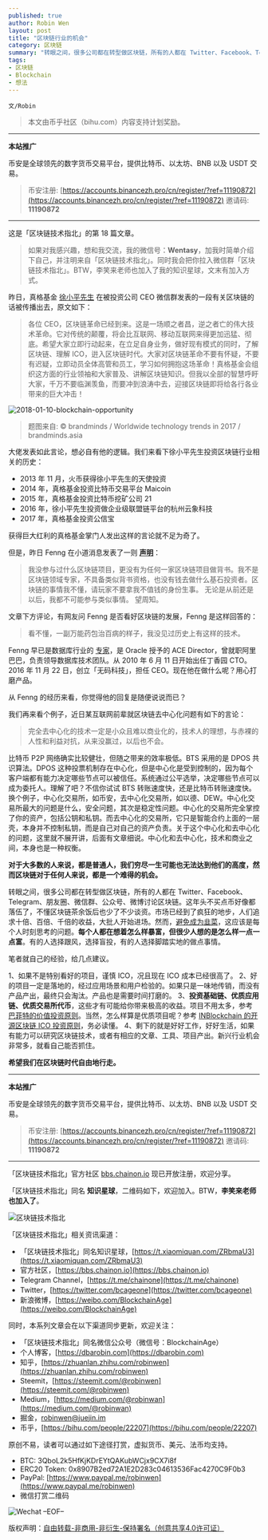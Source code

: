 ```yaml
---
published: true
author: Robin Wen
layout: post
title: "区块链行业的机会"
category: 区块链
summary: "转眼之间，很多公司都在转型做区块链，所有的人都在 Twitter、Facebook、Telegram、朋友圈、微信群、公众号、微博讨论区块链。这年头不买点币好像都落伍了，不懂区块链茶余饭后也少了不少谈资。市场已经到了疯狂的地步，人们追求十倍、百倍、千倍的收益，大批人开始进场。然而，避免成为韭菜，这应该是每个人时刻思考的问题。每个人都在想着怎么样暴富，但很少人想的是怎么样一点一点富。有的人选择跟风，选择盲投，有的人选择脚踏实地的做点事情。笔者就自己的经验，给几点建议。1、如果不是特别看好的项目，谨慎 ICO，况且现在 ICO 成本已经很高了。2、好的项目一定是落地的，经过应用场景和用户检验的。如果只是一味地传销，而没有产品产出，最终只会淘汰。产品也是需要时间打磨的。3、投资基础链、优质应用链、优质交易所代币，这些才有可能给你带来极高的收益。项目不用太多，参考 巴菲特的价值投资原则。当然，怎么样算是优质项目呢？参考 INBlockchain 的开源区块链 ICO 投资原则，务必读懂。4、剩下的就是好好工作，好好生活，如果有能力可以研究区块链技术，或者有相应的文章、工具、项目产出。新兴行业机会非常多，就看自己能否抓住。希望我们在区块链时代自由地行走。"
tags:
- 区块链
- Blockchain
- 想法
---
```


`文/Robin`

> 本文由币乎社区（bihu.com）内容支持计划奖励。

***

**本站推广**

币安是全球领先的数字货币交易平台，提供比特币、以太坊、BNB 以及 USDT 交易。

> 币安注册: [https://accounts.binancezh.pro/cn/register/?ref=11190872](https://accounts.binancezh.pro/cn/register/?ref=11190872)
> 邀请码: **11190872**

***

这是「区块链技术指北」的第 18 篇文章。

> 如果对我感兴趣，想和我交流，我的微信号：**Wentasy**，加我时简单介绍下自己，并注明来自「区块链技术指北」。同时我会把你拉入微信群「区块链技术指北」。BTW，李笑来老师也加入了我的知识星球，文末有加入方式。

昨日，真格基金 [徐小平先生](http://www.zhenfund.com/Home/Index/article/id/2) 在被投资公司 CEO 微信群发表的一段有关区块链的话被传播出去，原文如下：

> 各位 CEO，区块链革命已经到来。这是一场顺之者昌，逆之者亡的伟大技术革命。它对传统的颠覆，将会比互联网、移动互联网来得更加迅猛、彻底。希望大家立即行动起来，在立足自身业务，做好现有模式的同时，了解区块链、理解 ICO，逬入区块链时代。大家对区块链革命不要有怀疑，不要有迟疑，立即动员全体高管和员工，学习如何拥抱这场革命！真格基金会组织这方面的行业领袖和大家普及、讲解区块链知识。但我以全部的智慧呼盱大家，千万不要临渊羡鱼，而要冲到浪涛中去，迎接区块链即将给各行各业带来的巨大冲击！

![2018-01-10-blockchain-opportunity](https://cdn.dbarobin.com/k2DZhLa.jpg)

> 题图来自: © brandminds / Worldwide technology trends in 2017 / brandminds.asia

大佬发表如此言论，想必自有他的逻辑。我们来看下徐小平先生投资区块链行业相关的历史：

* 2013 年 11 月，火币获得徐小平先生的天使投资
* 2014 年，真格基金投资比特币交易平台 Maicoin
* 2015 年，真格基金投资比特币挖矿公司 21
* 2016 年，徐小平先生投资做企业级联盟链平台的杭州云象科技
* 2017 年，真格基金投资公信宝

获得巨大红利的真格基金掌门人发出这样的言论就不足为奇了。

但是，昨日 Fenng 在小道消息发表了一则 **[声明](https://mp.weixin.qq.com/s/JN3cRrpiGxoo6_sQFA397Q)**：

> 我没参与过什么区块链项目，更没有为任何一家区块链项目做背书。我不是区块链领域专家，不具备类似背书资格，也没有钱去做什么基石投资者。区块链的事情我不懂，请玩家不要拿我不值钱的身份生事。
> 无论是从前还是以后，我都不可能参与类似事情。
> 望周知。

文章下方评论，有网友问 Fenng 是否看好区块链的发展，Fenng 是这样回答的：

> 看不懂，一副万能药包治百病的样子，我没见过历史上有这样的技术。

Fenng 早已是数据库行业的 [专家](http://dbanotes.net/siteinfo.html)，是 Oracle 授予的 ACE Director，曾就职阿里巴巴，负责领导数据库技术团队。从 2010 年 6 月 11 日开始出任丁香园 CTO。2016 年 11 月 22 日，创立「无码科技」，担任 CEO。现在他在做什么呢？用心打磨产品。

从 Fenng 的经历来看，你觉得他的回复是随便说说而已？

我们再来看个例子，近日某互联网前辈就区块链去中心化问题有如下的言论：

> 完全去中心化的技术一定是小众且难以商业化的，技术人的理想，与赤裸的人性和利益对抗，从来没赢过，以后也不会。

比特币 P2P 网络确实比较健壮，但随之带来的效率极低。BTS 采用的是 DPOS 共识算法。DPOS 这种投票机制存在中心化，但是中心化是受到控制的，因为每个客户端都有能力决定哪些节点可以被信任。系统通过公平选举，决定哪些节点可以成为委托人。理解了吧？不信你试试 BTS 转账速度快，还是比特币转账速度快。换个例子，中心化交易所，如币安，去中心化交易所，如以德、DEW。中心化交易所最大的问题是什么，安全问题，其次是稳定性问题。中心化的交易所完全掌控了你的资产，包括公钥和私钥。而去中心化的交易所，它只是智能合约上面的一层壳，本身并不控制私钥，而是自己对自己的资产负责。关于这个中心化和去中心化的问题，这里就不展开讲，后面有文章细说。中心化和去中心化，技术和商业之间，本身也是一种权衡。

**对于大多数的人来说，都是普通人，我们穷尽一生可能也无法达到他们的高度，然而区块链对于任何人来说，都是一个难得的机会。**

转眼之间，很多公司都在转型做区块链，所有的人都在 Twitter、Facebook、Telegram、朋友圈、微信群、公众号、微博讨论区块链。这年头不买点币好像都落伍了，不懂区块链茶余饭后也少了不少谈资。市场已经到了疯狂的地步，人们追求十倍、百倍、千倍的收益，大批人开始进场。然而，[避免成为韭菜](https://mp.weixin.qq.com/s/u3Tw-r4BmC0UJ3HH9N5EOg)，这应该是每个人时刻思考的问题。**每个人都在想着怎么样暴富，但很少人想的是怎么样一点一点富**。有的人选择跟风，选择盲投，有的人选择脚踏实地的做点事情。

笔者就自己的经验，给几点建议。

1、如果不是特别看好的项目，谨慎 ICO，况且现在 ICO 成本已经很高了。
2、好的项目一定是落地的，经过应用场景和用户检验的。如果只是一味地传销，而没有产品产出，最终只会淘汰。产品也是需要时间打磨的。
3、**投资基础链、优质应用链、优质交易所代币**，这些才有可能给你带来极高的收益。项目不用太多，参考 [巴菲特的价值投资原则](http://wiki.mbalib.com/wiki/%E4%BB%B7%E5%80%BC%E6%8A%95%E8%B5%84%E7%90%86%E8%AE%BA)。当然，怎么样算是优质项目呢？参考 [INBlockchain 的开源区块链 ICO 投资原则](https://github.com/xiaolai/INB-Principles/blob/master/Chinese.md)，务必读懂。
4、剩下的就是好好工作，好好生活，如果有能力可以研究区块链技术，或者有相应的文章、工具、项目产出。新兴行业机会非常多，就看自己能否抓住。

**希望我们在区块链时代自由地行走。**

***

**本站推广**

币安是全球领先的数字货币交易平台，提供比特币、以太坊、BNB 以及 USDT 交易。

> 币安注册: [https://accounts.binancezh.pro/cn/register/?ref=11190872](https://accounts.binancezh.pro/cn/register/?ref=11190872)
> 邀请码: **11190872**

***

「区块链技术指北」官方社区 [bbs.chainon.io](https://bbs.chainon.io) 现已开放注册，欢迎分享。

「区块链技术指北」同名 **知识星球**，二维码如下，欢迎加入。BTW，**李笑来老师也加入了**。

![区块链技术指北](https://cdn.dbarobin.com/pQxlDqF.jpg)

「区块链技术指北」相关资讯渠道：

* 「区块链技术指北」同名知识星球，[https://t.xiaomiquan.com/ZRbmaU3](https://t.xiaomiquan.com/ZRbmaU3)
* 官方社区，[https://bbs.chainon.io](https://bbs.chainon.io)
* Telegram Channel，[https://t.me/chainone](https://t.me/chainone)
* Twitter，[https://twitter.com/bcageone](https://twitter.com/bcageone)
* 新浪微博，[https://weibo.com/BlockchainAge](https://weibo.com/BlockchainAge)

同时，本系列文章会在以下渠道同步更新，欢迎关注：

* 「区块链技术指北」同名微信公众号（微信号：BlockchainAge）
* 个人博客，[https://dbarobin.com](https://dbarobin.com)
* 知乎，[https://zhuanlan.zhihu.com/robinwen](https://zhuanlan.zhihu.com/robinwen)
* Steemit，[https://steemit.com/@robinwen](https://steemit.com/@robinwen)
* Medium，[https://medium.com/@robinwan](https://medium.com/@robinwan)
* 掘金，[robinwen@juejin.im](https://juejin.im/user/5673ccae60b2260ee435f89a/posts)
* 币乎，[https://bihu.com/people/22207](https://bihu.com/people/22207)

原创不易，读者可以通过如下途径打赏，虚拟货币、美元、法币均支持。

* BTC: 3QboL2k5HfKjKDrEYtQAKubWCjx9CX7i8f
* ERC20 Token: 0x8907B2ed72A1E2D283c04613536Fac4270C9F0b3
* PayPal: [https://www.paypal.me/robinwen](https://www.paypal.me/robinwen)
* 微信打赏二维码

![Wechat](https://cdn.dbarobin.com/SzoNl5b.jpg)
–EOF–

版权声明：[自由转载-非商用-非衍生-保持署名（创意共享4.0许可证）](http://creativecommons.org/licenses/by-nc-nd/4.0/deed.zh)
